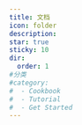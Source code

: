 ```yaml
---
title: 文档
icon: folder
description:
star: true
sticky: 10
dir:
  order: 1
#分类
#category:
#  - Cookbook
#  - Tutorial
#  - Get Started
---
```



